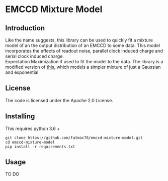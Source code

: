 # EMCCD Mixture Model

## Introduction

Like the name suggests, this library can be used to quickly fit a mixture model of an 
the output distribution of an EMCCD to some data. This model incorporates the effects
of readout noise, parallel clock induced charge and serial clock induced charge.  
Expectation Maximization if used to fit the model to the data. The library is a modified 
version of [this](https://github.com/ethan-homan/gaussian-exponential-mixture), which models 
a simpler mixture of just a Gaussian and exponential

## License

The code is licensed under the Apache 2.0 License. 

## Installing

This requires python 3.6 +

```shell script
git clone https://github.com/fatmac78/emccd-mixture-model.git
cd emccd-mixture-model
pip install -r requirements.txt
```

## Usage

TO DO
